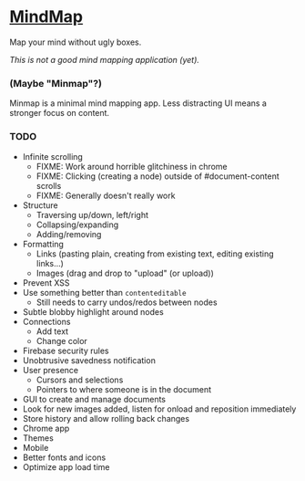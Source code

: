 
# [MindMap][app]

Map your mind without ugly boxes.

*This is not a good mind mapping application (yet).*

### (Maybe "Minmap"?)

Minmap is a minimal mind mapping app.
Less distracting UI means a stronger focus on content.

### TODO

* Infinite scrolling
	* FIXME: Work around horrible glitchiness in chrome
	* FIXME: Clicking (creating a node) outside of #document-content scrolls
	* FIXME: Generally doesn't really work
* Structure
	* Traversing up/down, left/right
	* Collapsing/expanding
	* Adding/removing
* Formatting
	* Links (pasting plain, creating from existing text, editing existing links...)
	* Images (drag and drop to "upload" (or upload))
* Prevent XSS
* Use something better than `contenteditable`
	* Still needs to carry undos/redos between nodes
* Subtle blobby highlight around nodes
* Connections
	* Add text
	* Change color
* Firebase security rules
* Unobtrusive savedness notification
* User presence
	* Cursors and selections
	* Pointers to where someone is in the document
* GUI to create and manage documents
* Look for new images added, listen for onload and reposition immediately
* Store history and allow rolling back changes
* Chrome app
* Themes
* Mobile
* Better fonts and icons
* Optimize app load time

[app]: http://1j01.github.io/mind-map/?mind-map
